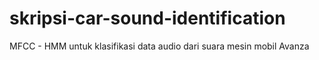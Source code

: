 # skripsi-car-sound-identification
MFCC - HMM untuk klasifikasi data audio dari suara mesin mobil Avanza
